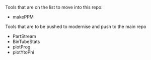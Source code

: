 Tools that are on the list to move into this repo:

- makePPM


Tools that are to be pushed to modernise and push to the main repo

- PartStream
- BinTubeStats
- plotProg
- plotYtoPhi